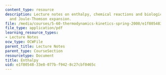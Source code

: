```yaml
---
content_type: resource
description: Lecture notes on enthalpy, chemical reactions and biological processes,
  and Joule-Thomson expansion.
file: /media/courses/5-60-thermodynamics-kinetics-spring-2008/e1f8054833e8077bf9428c27cbf0465c_5_60_lecture4.pdf
file_type: application/pdf
learning_resource_types:
- Lecture Notes
ocw_type: OCWFile
parent_title: Lecture Notes
parent_type: CourseSection
resourcetype: Document
title: Enthalpy
uid: e1f80548-33e8-077b-f942-8c27cbf0465c
---
```


